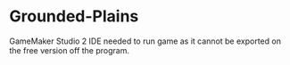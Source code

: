 # Grounded-Plains

GameMaker Studio 2 IDE needed to run game as it cannot be exported on the free version off the program.
